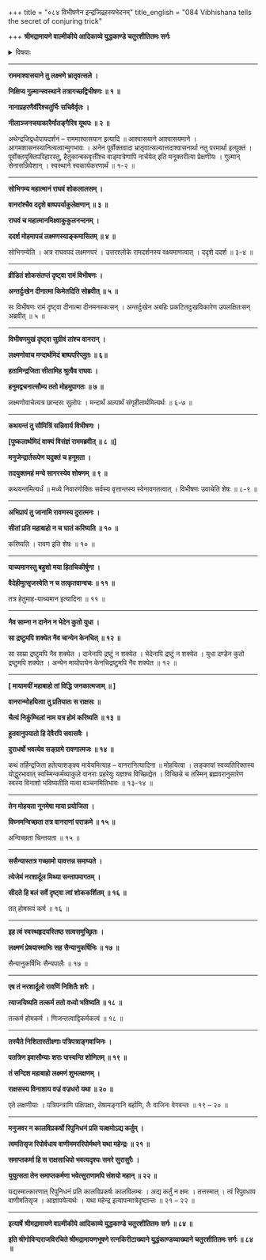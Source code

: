 +++
title = "०८४ विभीषणेन इन्द्रजिद्रहस्यभेदनम्"
title_english = "084 Vibhishana tells the secret of conjuring trick"

+++
**श्रीमद्रामायणे वाल्मीकीये आदिकाव्ये युद्धकाण्डे चतुरशीतितमः सर्गः**


<details><summary>विषयाः</summary>

रामसमीपमुपागतवता लक्ष्मणमुखाद्रामशोककारणमवगतवताचविभीषणेन रामंप्रति इन्द्रजिन्निहतसीतायामायामयत्वोक्त्या समाश्वासनम् ॥ १ ॥ तथेन्द्रजिता निकुंभिलायांहोमारं -भस्य होमसमाप्तौतस्यदुर्जयत्वस्यच निवेदनेन तद्वधाय लक्ष्मणप्रेषणप्रार्थना ॥ २ ॥

</details>


****

**राममाश्वासयाने तु लक्ष्मणे भ्रातृवत्सले ।**

**निक्षिप्य गुल्मान्स्वस्थाने तत्रागच्छद्विभीषणः ॥ १ ॥**

**नानाप्रहरणैर्वीरैश्चतुर्भिः सचिवैर्वृतः ।**

**नीलाञ्जनचयाकारैर्मातङ्गैरिव यूथपः ॥ २ ॥**

अथेन्द्रजिद्वधोपायदर्शनं – राममाश्वासयान इत्यादि ॥ आश्वासयाने आश्वासयमाने । आगमशासनस्यानित्यत्वान्मुगभावः । अनेन पूर्वोक्तवादा भ्रातृवात्सल्यात्तदाश्वासनार्था नतु परमार्था इत्युक्तं । पूर्वोक्तयुक्तिपरिहारस्तु, हैतुकान्बकवृत्तींश्च वाड्मात्रेणापि नार्चयेत् इति मनूक्तरीत्या प्रेक्षणीयः । गुल्मान् सेनासन्निवेशान् । स्वस्थाने स्वकार्यकरणार्थं ॥ १-२ ॥

****

**सोभिगम्य महात्मानं राघवं शोकलालसम् ।**

**वानरांश्चैव ददृशे बाष्पपर्याकुलेक्षणान् ॥ ३ ॥**

**राघवं च महात्मानमिक्ष्वाकुकुलनन्दनम् ।**

**ददर्श मोहमापन्नं लक्ष्मणस्याङ्कमासितम् ॥ ४ ॥**

सोभिगम्येति । अत्र राघवपदं लक्ष्मणपरं । उत्तरश्लोके रामदर्शनस्य वक्ष्यमाणत्वात् । ददृशे ददर्श ॥ ३-४ ॥

****

**व्रीडितं शोकसंतप्तं दृष्ट्वा रामं विभीषणः ।**

**अन्तर्दुःखेन दीनात्मा किमेतदिति सोब्रवीत् ॥ ५ ॥**

सः विभीषणः रामं दृष्ट्वा दीनात्मा दीनमनस्कःसन् । अन्तर्दुःखेन अबहिः प्रकटितदुःखविकारेण उपलक्षितःसन् अब्रवीत् ॥ ५ ॥

****

**विभीषणमुखं दृष्ट्वा सुग्रीवं तांश्च वानरान् ।**

**लक्ष्मणोवाच मन्दार्थमिदं बाष्पपरिप्लुतः ॥ ६॥**

**हतामिन्द्रजिता सीतामिह श्रुत्वैव राघवः ।**

**हनुमद्वचनात्सौम्य ततो मोहमुपागतः ॥ ७ ॥**

लक्ष्मणोवाचेत्यत्र छान्दसः सुलोपः । मन्दार्थं अल्पार्थं संगृहीतार्थमित्यर्थः ॥ ६-७ ॥

****

**कथयन्तं तु सौमित्रिं सन्निवार्य विभीषणः ।**

**\[पुष्कलार्थमिदं वाक्यं विसंज्ञं राममब्रवीत् ॥ ८ ॥\]**

**मनुजेन्द्रार्तरूपेण यदुक्तं च हनूमता ।**

**तदयुक्तमहं मन्ये सागरस्येव शोषणम् ॥ ९ ॥**

कथयन्तमित्यर्धं ॥ मध्ये निवारणोक्तिः सर्वस्य वृत्तान्तस्य स्वेनावगतत्वात् । विभीषणः उवाचेति शेषः ॥ ८-९ ॥

****

**अभिप्रायं तु जानामि रावणस्य दुरात्मनः ।**

**सीतां प्रति महाबाहो न च घातं करिष्यति ॥ १० ॥**

करिष्यति । रावण इति शेषः ॥ १० ॥

****

**याच्यमानस्तु बहुशो मया हितचिकीर्षुणा ।**

**वैदेहीमुत्सृजस्वेति न च तत्कृतवान्वचः ॥ ११ ॥**

तत्र हेतुमाह-याच्यमान इत्यादिना ॥ ११ ॥

****

**नैव साम्ना न दानेन न भेदेन कुतो युधा ।**

**सा द्रष्टुमपि शक्येत नैव चान्येन केनचित् ॥ १२ ॥**

सा साम्रा द्रष्टुमपि नैव शक्येत । दानेनापि द्रष्टुं न शक्येत । भेदेनापि द्रष्टुं न शक्येत । युधा दण्डेन कुतो द्रष्टुमपि शक्येत । अन्येन मायोपायेन केनचिद्रष्टुमपि नैव शक्येत ॥ १२ ॥

****

**\[ मायामयीं महाबाहो तां विद्धि जनकात्मजाम् ॥ \]**

**वानरान्मोहयित्वा तु प्रतियातः स राक्षसः ॥**

**चैत्यं निकुंम्भिलां नाम यत्र होमं करिष्यति ॥ १३ ॥**

**हुतवानुपयातो हि देवैरपि सवासवैः ।**

**दुराधर्षो भवत्येव सङ्ग्रामे रावणात्मजः ॥ १४ ॥**

कथं तर्हिन्द्रजिता हतेत्याशङ्क्य मायेयमित्याह – वानरानित्यादिना ॥ मोहयित्वा । लङ्कायां स्वव्यतिरिक्तस्य योद्धुरभावात् स्वस्मिन्कर्मव्याकुले वानराः प्रहरेयुः यज्ञश्च विच्छिद्येत । विच्छिन्ने च तस्मिन् ब्रह्मवरानुसारेण स्वस्य विनाशो भविष्यतीति मत्वा वञ्चनमितिभावः ॥ १३-१४ ॥

****

**तेन मोहयता नूनमेषा माया प्रयोजिता ।**

**विघ्नमन्विच्छता तत्र वानराणां पराक्रमे ॥ १५ ॥**

अन्विच्छता चिन्तयता ॥ १५ ॥

****

**ससैन्यास्तत्र गच्छामो यावत्तन्न समाप्यते ।**

**त्येजेमं नरशार्दूल मिथ्या सन्तापमागतम् ।**

**सीदते हि बलं सर्वे दृष्ट्वा त्वां शोककर्शितम् ॥ १६ ॥**

तत् होमरूपं कर्म ॥ १६ ॥

****

**इह त्वं स्वस्थहृदयस्तिष्ठ सत्वसमुच्छ्रितः ।**

**लक्ष्मणं प्रेषयास्माभिः सह सैन्यानुकर्षिभिः ॥ १७ ॥**

सैन्यानुकर्षिभिः सैन्यपालैः ॥ १७ ॥

****

**एष तं नरशार्दूलो रावणिं निशितैः शरैः ।**

**त्याजयिष्यति तत्कर्म ततो वध्यो भविष्यति ॥ १८ ॥**

तत्कर्म होमकर्म । णिजन्तत्वाद्विकर्मकत्वं ॥ १८ ॥

****

**तस्यैते निशितास्तीक्ष्णाः पत्रिपत्राङ्गवाजिनः ।**

**पतत्रिण इवासौम्याः शराः पास्यन्ति शोणितम् ॥ १९ ॥**

**तं सन्दिश महाबाहो लक्ष्मणं शुभलक्षणम् ।**

**राक्षसस्य विनाशाय वज्रं वज्रधरो यथा ॥ २० ॥**

एते लक्षणीयाः । पत्रिपन्त्राणि पक्षिपक्षाः, तेषामङ्गानि बर्हाणि, तैः वाजिनः वेगवन्तः ॥ १९ – २० ॥

****

**मनुजवर न कालविप्रकर्षो रिपुनिधनं प्रति यत्क्षमोऽद्य कर्तुम् ।**

**त्वमतिसृज रिपोर्वधाय वाणीममररिपोर्मथने यथा महेन्द्रः ॥ २१ ॥**

**समाप्तकर्मा हि स राक्षसाधिपो भवत्यदृश्यः समरे सुरासुरैः ।**

**युयुत्सता तेन समाप्तकर्मणा भवेत्सुराणामपि संशयो महान् ॥ २२ ॥**

यद्यस्मात्कारणात् रिपुनिधनं प्रति कालविप्रकर्षः कालविलम्बः । अद्य कर्तुं न क्षमः । तत्तस्मात् । त्वं रिपुवधाय वाणीमतिसृज । आज्ञापयेत्यर्थः । यथा महेन्द्र इत्यापन्मात्रेदृष्टान्तः ॥ २१ – २२ ॥

****

**इत्यार्षे श्रीमद्रामायणे वाल्मीकीये आदिकाव्ये युद्धकाण्डे चतुरशीतितमः सर्गः ॥ ८४ ॥**

**इति श्रीगोविन्दराजविरचिते श्रीमद्रामायणभूषणे रत्नकिरीटाख्याने युद्धंकाण्डव्याख्याने चतुरशीतितमः सर्गः ॥ ८४ ॥**
